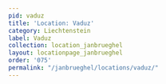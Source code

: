 ```yaml
---
pid: vaduz
title: 'Location: Vaduz'
category: Liechtenstein
label: Vaduz
collection: location_janbrueghel
layout: locationpage_janbrueghel
order: '075'
permalink: "/janbrueghel/locations/vaduz/"
---
```

